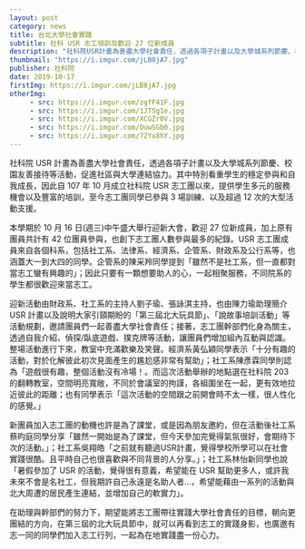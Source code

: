 ```yaml
---
layout: post
category: news
title: 台北大學社會實踐
subtitle: 社科 USR 志工培訓及歡迎 27 位新成員
description: "社科院USR計畫為善盡大學社會責任，透過各項子計畫以及大學城系列節慶、校園友善接待等活動，促進社區與大學連結協力。其中特別看重學生的穩定參與和自我成長，因此自107年10月成立社科院USR志工團以來，提供學生多元的服務機會以及豐富的培訓，至今志工團同學已參與3場訓練、以及超過12次的大型活動支援。"
thumbnail: "https://i.imgur.com/jLB8jA7.jpg"
publisher: 社科院
date: 2019-10-17
firstImg: https://i.imgur.com/jLB8jA7.jpg
otherImg:
     - src: https://i.imgur.com/zgfF41F.jpg
     - src: https://i.imgur.com/1JTSg1e.jpg
     - src: https://i.imgur.com/XCGZr0V.jpg
     - src: https://i.imgur.com/OuwSGb0.jpg
     - src: https://i.imgur.com/72Yx8hY.jpg
---
```

社科院 USR 計畫為善盡大學社會責任，透過各項子計畫以及大學城系列節慶、校園友善接待等活動，促進社區與大學連結協力。其中特別看重學生的穩定參與和自我成長，因此自 107 年 10 月成立社科院 USR 志工團以來，提供學生多元的服務機會以及豐富的培訓，至今志工團同學已參與 3 場訓練、以及超過 12 次的大型活動支援。

本學期於 10 月 16 日(週三)中午盛大舉行迎新大會，歡迎 27 位新成員，加上原有團員共計有 42 位團員參與，也創下志工團人數參與最多的紀錄。USR 志工團成員來自各個科系，包括社工系、法律系、經濟系、企管系、財政系及公行系等，也涵蓋大一到大四的同學。企管系的陳采羚同學提到「雖然不是社工系，但一直都對當志工蠻有興趣的」；因此只要有一顆想要助人的心，一起相聚服務，不同院系的學生都很歡迎來當志工。

迎新活動由財政系、社工系的主持人劉子瑜、張詠淇主持，也由陳力瑜助理簡介 USR 計畫以及說明大家引頸期盼的「第三屆北大玩具節」、「說故事培訓活動」等活動規劃，邀請團員們一起善盡大學社會責任；接著，志工團幹部們化身為關主，透過自我介紹、偵探/臥底遊戲、撲克牌等活動，讓團員們增加組內互動與認識。整場活動進行下來，教室中充滿歡樂及笑聲。經濟系黃弘穎同學表示「十分有趣的活動，對於化解彼此初次見面產生的尷尬感非常有幫助」；社工系陳彥霖同學則認為「遊戲很有趣，整個活動沒有冷場！。而這次活動舉辦的地點選在社科院 203 的翻轉教室，空間明亮寬敞，不同於會議室的拘謹，各組圍坐在一起，更有效地拉近彼此的距離；也有同學表示「這次活動的空間跟之前開會時不太一樣，很人性化的感覺。」

新團員加入志工團的動機也許是為了課堂，或是因為朋友邀約，但在活動後社工系蔡昀庭同學分享「雖然一開始是為了課堂，但今天參加完覺得氣氛很好，會期待下次的活動。」；社工系吳翔皓「之前就有聽過USR計畫，覺得學校所學可以在社會實踐很酷。且平時自己也很喜歡與不同背景的人分享。」；社工系林怡新同學也說「暑假參加了 USR 的活動，覺得很有意義，希望能在 USR 幫助更多人，或許我未來不會是名社工，但我期許自己永遠是名助人者…，希望能藉由一系列的活動與北大周遭的居民產生連結，並增加自己的軟實力」。

在助理與幹部們的努力下，期望能將志工團帶往實踐大學社會責任的目標，朝向更團結的方向，在第三屆的北大玩具節中，就可以再看到志工的實踐身影，也廣邀有志一同的同學們加入志工行列，一起為在地實踐盡一份心力。
